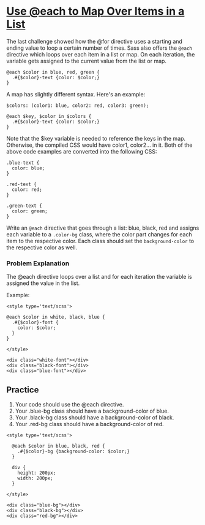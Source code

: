 # [Use @each to Map Over Items in a List](https://www.freecodecamp.org/learn/front-end-development-libraries/#sass)

The last challenge showed how the @for directive uses a starting and ending value to loop a certain number of times. Sass also offers the `@each` directive which loops over each item in a list or map. On each iteration, the variable gets assigned to the current value from the list or map.

```
@each $color in blue, red, green {
  .#{$color}-text {color: $color;}
}
```
A map has slightly different syntax. Here's an example:

```
$colors: (color1: blue, color2: red, color3: green);

@each $key, $color in $colors {
  .#{$color}-text {color: $color;}
}
```

Note that the $key variable is needed to reference the keys in the map. Otherwise, the compiled CSS would have color1, color2... in it. Both of the above code examples are converted into the following CSS:

```
.blue-text {
  color: blue;
}

.red-text {
  color: red;
}

.green-text {
  color: green;
}
```

Write an `@each` directive that goes through a list: blue, black, red and assigns each variable to a `.color-bg` class, where the color part changes for each item to the respective color. Each class should set the `background-color` to the respective color as well.

### Problem Explanation
The @each directive loops over a list and for each iteration the variable is assigned the value in the list.

Example:

```
<style type='text/scss'>
  
@each $color in white, black, blue {
  .#{$color}-font {
    color: $color;
  }
}

</style>

<div class="white-font"></div>
<div class="black-font"></div>
<div class="blue-font"></div>
```

## Practice
1. Your code should use the @each directive.
2. Your .blue-bg class should have a background-color of blue.
3. Your .black-bg class should have a background-color of black.
4. Your .red-bg class should have a background-color of red.


```
<style type='text/scss'>

  @each $color in blue, black, red {
    .#{$color}-bg {background-color: $color;}
  }
  
  div {
    height: 200px;
    width: 200px;
  }

</style>

<div class="blue-bg"></div>
<div class="black-bg"></div>
<div class="red-bg"></div>
```

